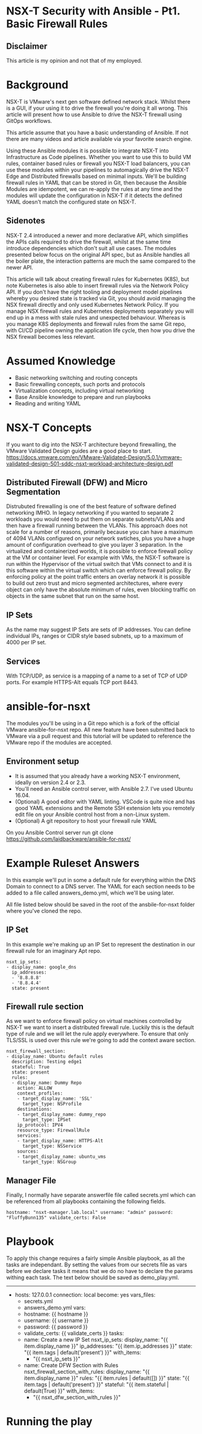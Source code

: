 # NSX-T Security with Ansible - Pt1. Basic Firewall Rules

## Disclaimer
This article is my opinion and not that of my employed.

# Background
NSX-T is VMware's next gen software defined network stack. Whilst there is a GUI, if your using it to drive the firewall you're doing it all wrong. This article will present how to use Ansible to drive the NSX-T firewall using GitOps workflows.

This article assume that you have a basic understanding of Ansible. If not there are many videos and article available via your favorite search engine.

Using these Ansible modules it is possible to integrate NSX-T into Infrastructure as Code pipelines. Whether you want to use this to build VM rules, container based rules or firewall you NSX-T load balancers, you can use these modules within your pipelines to automagically drive the NSX-T Edge and Distributed firewalls based on minimal inputs. We'll be building firewall rules in YAML that can be stored in Git, then because the Ansible Modules are idempotent, we can re-apply the rules at any time and the modules will update the configuration in NSX-T if it detects the defined YAML doesn't match the configured state on NSX-T.

## Sidenotes
NSX-T 2.4 introduced a newer and more declarative API, which simplifies the APIs calls required to drive the firewall, whilst at the same time introduce dependencies which don't suit all use cases. The modules presented below focus on the original API spec, but as Ansible handles all the boiler plate, the interaction patterns are much the same compared to the newer API.

This article will talk about creating firewall rules for Kubernetes (K8S), but note Kubernetes is also able to insert firewall rules via the Network Policy API. If you don't have the right tooling and deployment model pipelines whereby you desired state is tracked via Git, you should avoid managing the NSX firewall directly and only used Kubernetes Network Policy. If you manage NSX firewall rules and Kubernetes deployments separately you will end up in a mess with stale rules and unexpected behaviour. Whereas is you manage K8S deployments and firewall rules from the same Git repo, with CI/CD pipeline owning the application life cycle, then how you drive the NSX firewall becomes less relevant.

# Assumed Knowledge
- Basic networking switching and routing concepts
- Basic firewalling concepts, such ports and protocols
- Virtualization concepts, including virtual networking
- Base Ansible knowledge to prepare and run playbooks
- Reading and writing YAML

# NSX-T Concepts
If you want to dig into the NSX-T architecture beyond firewalling, the VMware Validated Design guides are a good place to start.
https://docs.vmware.com/en/VMware-Validated-Design/5.0.1/vmware-validated-design-501-sddc-nsxt-workload-architecture-design.pdf

## Distributed Firewall (DFW) and Micro Segmentation 
Distrubuted firewalling is one of the best feature of software defined networking IMHO. In legacy networking if you wanted to separate 2 workloads you would need to put them on separate subnets/VLANs and then have a firewall running between the VLANs. This approach does not scale for a number of reasons, primarily because you can have a maximum of 4094 VLANs configured on your network swtiches, plus you have a huge amount of configuration overhead to give you layer 3 separation. In the virtualized and containerized worlds, it is possible to enforce firewall policy at the VM or container level. For example with VMs, the NSX-T software is run within the Hypervisor of the virtual switch that VMs connect to and it is this software within the virtual switch which can enforce firewall policy. By enforcing policy at the point traffic enters an overlay network it is possible to build out zero trust and micro segmented architectures, where every object can only have the absolute minimum of rules, even blocking traffic on objects in the same subnet that run on the same host.

## IP Sets
As the name may suggest IP Sets are sets of IP addresses.  You can define individual IPs, ranges or CIDR style based subnets, up to a maximum of 4000 per IP set.

## Services
With TCP/UDP, as service is a mapping of a name to a set of TCP of UDP ports. For example HTTPS-Alt equals TCP port 8443.

# ansible-for-nsxt
The modules you'll be using in a Git repo which is a fork of the official VMware ansible-for-nsxt repo. All new feature have been submitted back to VMware via a pull request and this tutorial will be updated to reference the VMware repo if the modules are accepted.

## Environment setup
- It is assumed that you already have a working NSX-T environment, ideally on version 2.4 or 2.3. 
- You'll need an Ansible control server, with Ansible 2.7. I've used Ubuntu 16.04.
- (Optional) A good editor with YAML linting. VSCode is quite nice and has good YAML extensions and the Remote SSH extension lets you remotely edit file on your Ansible control host from a non-Linux system.
- (Optional) A git repository to host your firewall rule YAML

On you Ansible Control server run git clone https://github.com/laidbackware/ansible-for-nsxt/

# Example Ruleset Answers
In this example we'll put in some a default rule for everything within the DNS Domain to connect to a DNS server. The YAML for each section needs to be added to a file called answers_demo.yml, which we'll be using later.

All file listed below should be saved in the root of the ansbile-for-nsxt folder where you've cloned the repo.

## IP Set
In this example we're making up an IP Set to represent the destination in our firewall rule for an imaginary Apt repo.

```
nsxt_ip_sets:
- display_name: google_dns
  ip_addresses:
  - '8.8.8.8'
  - '8.8.4.4'
  state: present
```


## Firewall rule section
As we want to enforce firewall policy on virtual machines controlled by NSX-T we want to insert a distributed firewall rule. Luckily this is the default type of rule and we will let the rule apply everywhere. To ensure that only TLS/SSL is used over this rule we're going to add the context aware section.

```
nsxt_firewall_section:
- display_name: Ubuntu default rules
  description: Testing edge1
  stateful: True
  state: present
  rules:
  - display_name: Dummy Repo
    action: ALLOW
    context_profiles:
    - target_display_name: 'SSL'
      target_type: NSProfile
    destinations: 
    - target_display_name: dummy_repo
      target_type: IPSet
    ip_protocol: IPV4
    resource_type: FirewallRule
    services: 
    - target_display_name: HTTPS-Alt
      target_type: NSService
    sources: 
    - target_display_name: ubuntu_vms
      target_type: NSGroup
```

## Manager File
Finally, I normally have separate answerfile file called secrets.yml which can be referenced from all playbooks containing the following fields.

`hostname: "nsxt-manager.lab.local"
username: "admin"
password: "FluffyBunn135"
validate_certs: False`

# Playbook
To apply this change requires a fairly simple Ansible playbook, as all the tasks are independant. By setting the values from our secrets file as vars before we declare tasks it means that we do no have to declare the params withing each task. The text below should be saved as demo_play.yml.

---
- hosts: 127.0.0.1
  connection: local
  become: yes
  vars_files:
    - secrets.yml
    - answers_demo.yml
  vars:
    - hostname: {{ hostname }}
    - username: {{ username }}
    - password: {{ password }}
    - validate_certs: {{ validate_certs }}
  tasks:  
    - name: Create a new IP Set
      nsxt_ip_sets:
        display_name: "{{ item.display_name }}"
        ip_addresses: "{{ item.ip_addresses }}"
        state: "{{ item.tags | default('present') }}"
      with_items:
        - "{{ nsxt_ip_sets }}"
    - name: Create DFW Section with Rules
      nsxt_firewall_section_with_rules:
        display_name: "{{ item.display_name }}"
        rules: "{{ item.rules | default([]) }}"
        state: "{{ item.tags | default('present') }}"
        stateful: "{{ item.stateful | default(True) }}"
      with_items:
        - "{{ nsxt_dfw_section_with_rules }}"

# Running the play



















